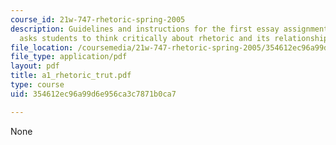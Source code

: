 ```yaml
---
course_id: 21w-747-rhetoric-spring-2005
description: Guidelines and instructions for the first essay assignment. This assignment
  asks students to think critically about rhetoric and its relationship to truth.
file_location: /coursemedia/21w-747-rhetoric-spring-2005/354612ec96a99d6e956ca3c7871b0ca7_a1_rhetoric_trut.pdf
file_type: application/pdf
layout: pdf
title: a1_rhetoric_trut.pdf
type: course
uid: 354612ec96a99d6e956ca3c7871b0ca7

---
```

None